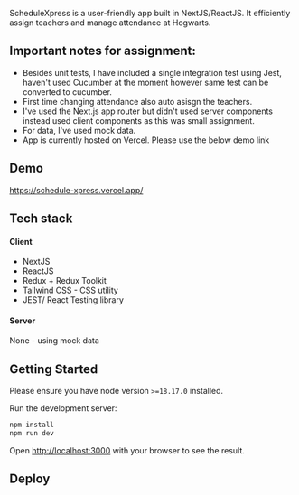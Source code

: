 ScheduleXpress is a user-friendly app built in NextJS/ReactJS. It efficiently assign teachers and manage attendance at Hogwarts.

## Important notes for assignment: 
- Besides unit tests, I have included a single integration test using Jest, haven't used Cucumber at the moment however same test can be converted to cucumber.
- First time changing attendance also auto asisgn the teachers.
- I've used the Next.js app router but didn't used server components instead used client components as this was small assignment.
- For data, I've used mock data.
- App is currently hosted on Vercel. Please use the below demo link

## Demo 
https://schedule-xpress.vercel.app/


## Tech stack 
#### Client
- NextJS 
- ReactJS 
- Redux + Redux Toolkit
- Tailwind CSS  - CSS utility
- JEST/ React Testing library
#### Server 
None - using mock data 

## Getting Started
Please ensure you have node version `>=18.17.0` installed. 

Run the development server:
```bash
npm install
npm run dev
```
Open [http://localhost:3000](http://localhost:3000) with your browser to see the result.


## Deploy

